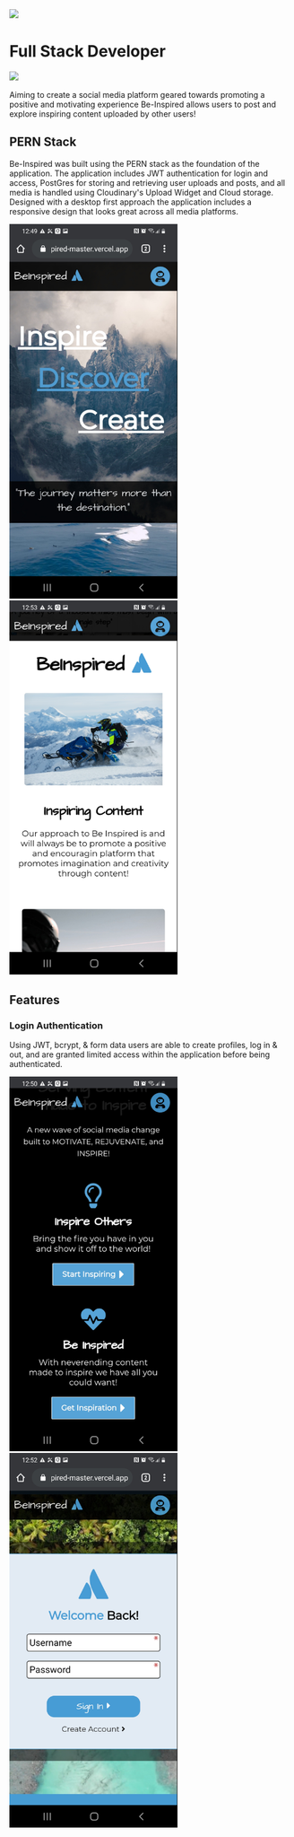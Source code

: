 <img src="https://media-exp1.licdn.com/dms/image/C4E16AQHDkkeclBCOig/profile-displaybackgroundimage-shrink_350_1400/0/1617483852259?e=1623888000&v=beta&t=nlM7a4RZU2sFTenoyQEsUkEZPZQaYsTPWbiB1NhIQmM" width="800"/>

<h1>Full Stack Developer</h1>

<img src="https://res.cloudinary.com/dvkqz0fed/image/upload/r_30/v1618462095/app/f3wl64z2jhh3sbchscom.jpg" width="200"/>

  <p>Aiming to create a social media platform geared towards promoting a positive and motivating experience Be-Inspired allows users to post and explore inspiring content uploaded by other users!</p>
  
## PERN Stack
<p>Be-Inspired was built using the PERN stack as the foundation of the application. The application includes JWT authentication for login and access, PostGres for storing and retrieving user uploads and posts, and all media is handled using Cloudinary's Upload Widget and Cloud storage. Designed with a desktop first approach the application includes a responsive design that looks great across all media platforms.</p>

<p>
  <img src="./src/images/Screenshot1.jpg" class="m-5 d-inline-block" width="300"/>
  <img src="./src/images/Screenshot3.jpg" class="m-5 d-inline-block" width="300"/>
</p>

## Features

### Login Authentication
<p>Using JWT, bcrypt, & form data users are able to create profiles, log in & out, and are granted limited access within the application before being authenticated.</p>

<p>
  <img src="./src/images/Screenshot2.jpg" class="m-5 d-inline-block" width="300"/>
  <img src="./src/images/Screenshot8.jpg" class="m-5 d-inline-block" width="300"/>
</p>


